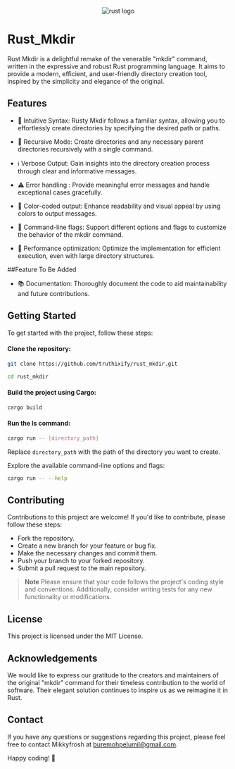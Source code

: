 <p align="center">
<img src="https://www.rust-lang.org/static/images/rust-logo-blk.svg" alt="rust logo">
</p>

# Rust_Mkdir

Rust Mkdir is a delightful remake of the venerable "mkdir" command, written in the expressive and robust Rust programming language. It aims to provide a modern, efficient, and user-friendly directory creation tool, inspired by the simplicity and elegance of the original.

## Features

- 📂 Intuitive Syntax: Rusty Mkdir follows a familiar syntax, allowing you to effortlessly create directories by specifying the desired path or paths.

- 🔁 Recursive Mode: Create directories and any necessary parent directories recursively with a single command.

- ℹ️ Verbose Output: Gain insights into the directory creation process through clear and informative messages.

- ⚠️ Error handling : Provide meaningful error messages and handle exceptional cases gracefully.

- 🎨 Color-coded output: Enhance readability and visual appeal by using colors to output messages.

- 🏁 Command-line flags: Support different options and flags to customize the behavior of the mkdir command.

- 🚀 Performance optimization: Optimize the implementation for efficient execution, even with large directory structures.

##Feature To Be Added
- 📚️ Documentation: Thoroughly document the code to aid maintainability and future contributions.

## Getting Started

To get started with the project, follow these steps:

#### Clone the repository:

```bash
git clone https://github.com/truthixify/rust_mkdir.git

cd rust_mkdir
```

#### Build the project using Cargo:

```bash
cargo build
```

#### Run the ls command:

```bash
cargo run -- [directory_path]
```

Replace `directory_path` with the path of the directory you want to create.

Explore the available command-line options and flags:

```bash
cargo run -- --help
```

## Contributing

Contributions to this project are welcome! If you'd like to contribute, please follow these steps:

- Fork the repository.
- Create a new branch for your feature or bug fix.
- Make the necessary changes and commit them.
- Push your branch to your forked repository.
- Submit a pull request to the main repository.

> **Note**
> Please ensure that your code follows the project's coding style and conventions. Additionally, consider writing tests for any new functionality or modifications.

## License

This project is licensed under the MIT License.

## Acknowledgements

We would like to express our gratitude to the creators and maintainers of the original "mkdir" command for their timeless contribution to the world of software. Their elegant solution continues to inspire us as we reimagine it in Rust.

## Contact

If you have any questions or suggestions regarding this project, please feel free to contact Mikkyfrosh at <a>buremohpelumil@gmail.com</a>.

Happy coding! 🚀
